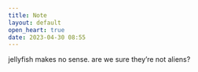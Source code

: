 ```yaml
---
title: Note
layout: default
open_heart: true
date: 2023-04-30 08:55
---
```


jellyfish makes no sense. are we sure they’re not aliens?
